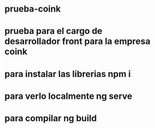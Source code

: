 # prueba-coink 

# prueba para el cargo de desarrollador front para la empresa coink

# para instalar las librerias npm i

# para verlo localmente ng serve

# para compilar ng build 
